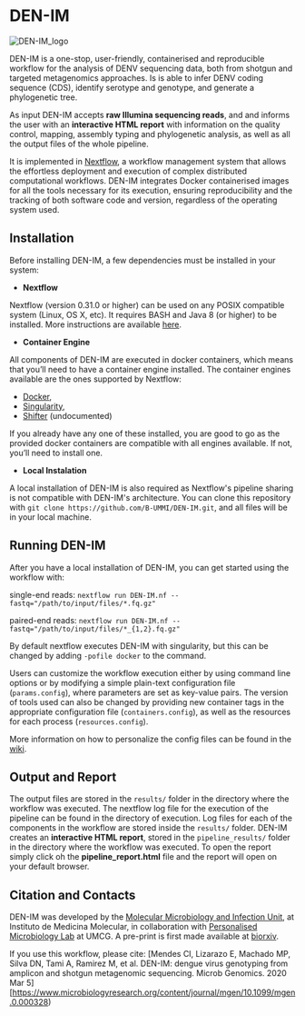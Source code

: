 # DEN-IM

![DEN-IM_logo](https://user-images.githubusercontent.com/15690332/60383483-47e5d900-9a69-11e9-9808-3a1d9023a32a.png)

DEN-IM is a  one-stop, user-friendly, containerised and reproducible workflow for the analysis of DENV sequencing data, 
both from shotgun and targeted metagenomics approaches.
Is is able to infer DENV coding sequence (CDS), identify serotype and genotype, and generate a phylogenetic tree.

As input DEN-IM accepts **raw Illumina sequencing reads**, and and informs the user with an **interactive 
HTML report** with information on the quality control, mapping, assembly typing and phylogenetic analysis, as well as 
all the output files of the whole pipeline.

It is implemented in [Nextflow](https://www.nextflow.io/), a workflow management system that allows the effortless deployment and execution of complex distributed computational workflows. DEN-IM integrates Docker containerised images for all the tools necessary for its execution, ensuring reproducibility and the tracking of both software code and version, regardless of the 
operating system used.

## Installation

Before installing DEN-IM, a few dependencies must be installed in your system:

* **Nextflow**

Nextflow (version 0.31.0 or higher) can be used on any POSIX compatible system (Linux, OS X, etc). It requires BASH and 
Java 8 (or higher) to be installed. More instructions are available [here](https://www.nextflow.io/docs/latest/getstarted.html).

* **Container Engine**

All components of DEN-IM are executed in docker containers, which means that you’ll need to have a container engine 
installed. The container engines available are the ones supported by Nextflow:

* [Docker](https://www.nextflow.io/docs/latest/docker.html),
* [Singularity](https://www.nextflow.io/docs/latest/singularity.html),
* [Shifter](https://github.com/NERSC/shifter) (undocumented)

If you already have any one of these installed, you are good to go as the provided docker containers are compatible 
with all engines available. If not, you’ll need to install one.

* **Local Instalation** 

A local installation of DEN-IM is also required as Nextflow's pipeline sharing is not compatible with DEN-IM's 
architecture. You can clone this repository with `git clone https://github.com/B-UMMI/DEN-IM.git`, and all 
files will be in your local machine.


## Running DEN-IM

After you have a local installation of DEN-IM, you can get started using the workflow with:

single-end reads: `nextflow run DEN-IM.nf --fastq="/path/to/input/files/*.fq.gz"`

paired-end reads: `nextflow run DEN-IM.nf --fastq="/path/to/input/files/*_{1,2}.fq.gz"`

By default nextflow executes DEN-IM with singularity, but this can be changed by adding `-pofile docker` to the command.

Users can customize the workflow execution either by using command line options or by modifying a simple plain-text 
configuration file (`params.config`), where parameters are set as key-value pairs. The version of tools used can also 
be changed by providing new container tags in the appropriate configuration file (`containers.config`), as well as the 
resources for each process (`resources.config`).

More information on how to personalize the config files can be found in the [wiki](https://github.com/B-UMMI/DEN-IM/wiki/How-to-Run-DEN-IM).


## Output and Report

The output files are stored in the `results/` folder in the directory where the workflow was executed. 
The nextflow log file for the execution of the pipeline can be found in the directory of execution. Log files for each
of the components in the workflow are stored inside the `results/` folder.
DEN-IM creates an **interactive HTML report**, stored in the `pipeline_results/` folder in the directory where the 
workflow was executed. To open the report simply click oh the **pipeline_report.html** file and the report will open on 
your default browser. 


## Citation and Contacts

DEN-IM was developed by the [Molecular Microbiology and Infection Unit](http://darwin.phyloviz.net/wiki/doku.php), at 
Instituto de Medicina Molecular, in collaboration with [Personalised Microbiology Lab](https://rossenlab.com/) at UMCG. 
A pre-print is first made available at [biorxiv](https://www.biorxiv.org/content/10.1101/628073v1).

If you use this workflow, please cite:
[Mendes CI, Lizarazo E, Machado MP, Silva DN, Tami A, Ramirez M, et al. DEN-IM: dengue virus genotyping from amplicon and shotgun metagenomic sequencing. Microb Genomics. 2020 Mar 5][https://www.microbiologyresearch.org/content/journal/mgen/10.1099/mgen.0.000328)

